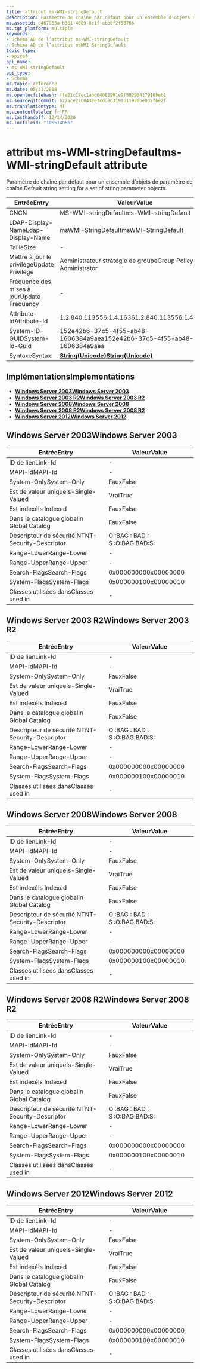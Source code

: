 ```yaml
---
title: attribut ms-WMI-stringDefault
description: Paramètre de chaîne par défaut pour un ensemble d’objets de paramètre de chaîne.
ms.assetid: d467905a-b361-4689-8c1f-abb0f2f58766
ms.tgt_platform: multiple
keywords:
- Schéma AD de l’attribut ms-WMI-stringDefault
- Schéma AD de l’attribut msWMI-StringDefault
topic_type:
- apiref
api_name:
- ms-WMI-stringDefault
api_type:
- Schema
ms.topic: reference
ms.date: 05/31/2018
ms.openlocfilehash: ffe21c17ec1abd64081991e9f50293417910beb1
ms.sourcegitcommit: b77ace27b0432e7cd3863191b11926be032fbe2f
ms.translationtype: MT
ms.contentlocale: fr-FR
ms.lasthandoff: 12/14/2020
ms.locfileid: "106514056"
---
```

# <a name="ms-wmi-stringdefault-attribute"></a><span data-ttu-id="b1af6-105">attribut ms-WMI-stringDefault</span><span class="sxs-lookup"><span data-stu-id="b1af6-105">ms-WMI-stringDefault attribute</span></span>

<span data-ttu-id="b1af6-106">Paramètre de chaîne par défaut pour un ensemble d’objets de paramètre de chaîne.</span><span class="sxs-lookup"><span data-stu-id="b1af6-106">Default string setting for a set of string parameter objects.</span></span>



| <span data-ttu-id="b1af6-107">Entrée</span><span class="sxs-lookup"><span data-stu-id="b1af6-107">Entry</span></span> | <span data-ttu-id="b1af6-108">Valeur</span><span class="sxs-lookup"><span data-stu-id="b1af6-108">Value</span></span> |
|-------------------|---------------------------------------------|
| <span data-ttu-id="b1af6-109">CN</span><span class="sxs-lookup"><span data-stu-id="b1af6-109">CN</span></span>                | <span data-ttu-id="b1af6-110">MS-WMI-stringDefault</span><span class="sxs-lookup"><span data-stu-id="b1af6-110">ms-WMI-stringDefault</span></span>                        |
| <span data-ttu-id="b1af6-111">LDAP-Display-Name</span><span class="sxs-lookup"><span data-stu-id="b1af6-111">Ldap-Display-Name</span></span> | <span data-ttu-id="b1af6-112">msWMI-StringDefault</span><span class="sxs-lookup"><span data-stu-id="b1af6-112">msWMI-StringDefault</span></span>                         |
| <span data-ttu-id="b1af6-113">Taille</span><span class="sxs-lookup"><span data-stu-id="b1af6-113">Size</span></span>              | \-                                          |
| <span data-ttu-id="b1af6-114">Mettre à jour le privilège</span><span class="sxs-lookup"><span data-stu-id="b1af6-114">Update Privilege</span></span>  | <span data-ttu-id="b1af6-115">Administrateur stratégie de groupe</span><span class="sxs-lookup"><span data-stu-id="b1af6-115">Group Policy Administrator</span></span>                  |
| <span data-ttu-id="b1af6-116">Fréquence des mises à jour</span><span class="sxs-lookup"><span data-stu-id="b1af6-116">Update Frequency</span></span>  | \-                                          |
| <span data-ttu-id="b1af6-117">Attribute-Id</span><span class="sxs-lookup"><span data-stu-id="b1af6-117">Attribute-Id</span></span>      | <span data-ttu-id="b1af6-118">1.2.840.113556.1.4.1636</span><span class="sxs-lookup"><span data-stu-id="b1af6-118">1.2.840.113556.1.4.1636</span></span>                     |
| <span data-ttu-id="b1af6-119">System-ID-GUID</span><span class="sxs-lookup"><span data-stu-id="b1af6-119">System-Id-Guid</span></span>    | <span data-ttu-id="b1af6-120">152e42b6-37c5-4f55-ab48-1606384a9aea</span><span class="sxs-lookup"><span data-stu-id="b1af6-120">152e42b6-37c5-4f55-ab48-1606384a9aea</span></span>        |
| <span data-ttu-id="b1af6-121">Syntaxe</span><span class="sxs-lookup"><span data-stu-id="b1af6-121">Syntax</span></span>            | [<span data-ttu-id="b1af6-122">**String(Unicode)**</span><span class="sxs-lookup"><span data-stu-id="b1af6-122">**String(Unicode)**</span></span>](s-string-unicode.md) |



## <a name="implementations"></a><span data-ttu-id="b1af6-123">Implémentations</span><span class="sxs-lookup"><span data-stu-id="b1af6-123">Implementations</span></span>

-   [<span data-ttu-id="b1af6-124">**Windows Server 2003**</span><span class="sxs-lookup"><span data-stu-id="b1af6-124">**Windows Server 2003**</span></span>](#windows-server-2003)
-   [<span data-ttu-id="b1af6-125">**Windows Server 2003 R2**</span><span class="sxs-lookup"><span data-stu-id="b1af6-125">**Windows Server 2003 R2**</span></span>](#windows-server-2003-r2)
-   [<span data-ttu-id="b1af6-126">**Windows Server 2008**</span><span class="sxs-lookup"><span data-stu-id="b1af6-126">**Windows Server 2008**</span></span>](#windows-server-2008)
-   [<span data-ttu-id="b1af6-127">**Windows Server 2008 R2**</span><span class="sxs-lookup"><span data-stu-id="b1af6-127">**Windows Server 2008 R2**</span></span>](#windows-server-2008-r2)
-   [<span data-ttu-id="b1af6-128">**Windows Server 2012**</span><span class="sxs-lookup"><span data-stu-id="b1af6-128">**Windows Server 2012**</span></span>](#windows-server-2012)

## <a name="windows-server-2003"></a><span data-ttu-id="b1af6-129">Windows Server 2003</span><span class="sxs-lookup"><span data-stu-id="b1af6-129">Windows Server 2003</span></span>



| <span data-ttu-id="b1af6-130">Entrée</span><span class="sxs-lookup"><span data-stu-id="b1af6-130">Entry</span></span> | <span data-ttu-id="b1af6-131">Valeur</span><span class="sxs-lookup"><span data-stu-id="b1af6-131">Value</span></span> |
|------------------------|--------------|
| <span data-ttu-id="b1af6-132">ID de lien</span><span class="sxs-lookup"><span data-stu-id="b1af6-132">Link-Id</span></span>                | \-           |
| <span data-ttu-id="b1af6-133">MAPI-Id</span><span class="sxs-lookup"><span data-stu-id="b1af6-133">MAPI-Id</span></span>                | \-           |
| <span data-ttu-id="b1af6-134">System-Only</span><span class="sxs-lookup"><span data-stu-id="b1af6-134">System-Only</span></span>            | <span data-ttu-id="b1af6-135">Faux</span><span class="sxs-lookup"><span data-stu-id="b1af6-135">False</span></span>        |
| <span data-ttu-id="b1af6-136">Est de valeur unique</span><span class="sxs-lookup"><span data-stu-id="b1af6-136">Is-Single-Valued</span></span>       | <span data-ttu-id="b1af6-137">Vrai</span><span class="sxs-lookup"><span data-stu-id="b1af6-137">True</span></span>         |
| <span data-ttu-id="b1af6-138">Est indexé</span><span class="sxs-lookup"><span data-stu-id="b1af6-138">Is Indexed</span></span>             | <span data-ttu-id="b1af6-139">Faux</span><span class="sxs-lookup"><span data-stu-id="b1af6-139">False</span></span>        |
| <span data-ttu-id="b1af6-140">Dans le catalogue global</span><span class="sxs-lookup"><span data-stu-id="b1af6-140">In Global Catalog</span></span>      | <span data-ttu-id="b1af6-141">Faux</span><span class="sxs-lookup"><span data-stu-id="b1af6-141">False</span></span>        |
| <span data-ttu-id="b1af6-142">Descripteur de sécurité NT</span><span class="sxs-lookup"><span data-stu-id="b1af6-142">NT-Security-Descriptor</span></span> | <span data-ttu-id="b1af6-143">O :BAG : BAD : S :</span><span class="sxs-lookup"><span data-stu-id="b1af6-143">O:BAG:BAD:S:</span></span> |
| <span data-ttu-id="b1af6-144">Range-Lower</span><span class="sxs-lookup"><span data-stu-id="b1af6-144">Range-Lower</span></span>            | \-           |
| <span data-ttu-id="b1af6-145">Range-Upper</span><span class="sxs-lookup"><span data-stu-id="b1af6-145">Range-Upper</span></span>            | \-           |
| <span data-ttu-id="b1af6-146">Search-Flags</span><span class="sxs-lookup"><span data-stu-id="b1af6-146">Search-Flags</span></span>           | <span data-ttu-id="b1af6-147">0x00000000</span><span class="sxs-lookup"><span data-stu-id="b1af6-147">0x00000000</span></span>   |
| <span data-ttu-id="b1af6-148">System-Flags</span><span class="sxs-lookup"><span data-stu-id="b1af6-148">System-Flags</span></span>           | <span data-ttu-id="b1af6-149">0x00000010</span><span class="sxs-lookup"><span data-stu-id="b1af6-149">0x00000010</span></span>   |
| <span data-ttu-id="b1af6-150">Classes utilisées dans</span><span class="sxs-lookup"><span data-stu-id="b1af6-150">Classes used in</span></span>        | \-           |



## <a name="windows-server-2003-r2"></a><span data-ttu-id="b1af6-151">Windows Server 2003 R2</span><span class="sxs-lookup"><span data-stu-id="b1af6-151">Windows Server 2003 R2</span></span>



| <span data-ttu-id="b1af6-152">Entrée</span><span class="sxs-lookup"><span data-stu-id="b1af6-152">Entry</span></span> | <span data-ttu-id="b1af6-153">Valeur</span><span class="sxs-lookup"><span data-stu-id="b1af6-153">Value</span></span> |
|------------------------|--------------|
| <span data-ttu-id="b1af6-154">ID de lien</span><span class="sxs-lookup"><span data-stu-id="b1af6-154">Link-Id</span></span>                | \-           |
| <span data-ttu-id="b1af6-155">MAPI-Id</span><span class="sxs-lookup"><span data-stu-id="b1af6-155">MAPI-Id</span></span>                | \-           |
| <span data-ttu-id="b1af6-156">System-Only</span><span class="sxs-lookup"><span data-stu-id="b1af6-156">System-Only</span></span>            | <span data-ttu-id="b1af6-157">Faux</span><span class="sxs-lookup"><span data-stu-id="b1af6-157">False</span></span>        |
| <span data-ttu-id="b1af6-158">Est de valeur unique</span><span class="sxs-lookup"><span data-stu-id="b1af6-158">Is-Single-Valued</span></span>       | <span data-ttu-id="b1af6-159">Vrai</span><span class="sxs-lookup"><span data-stu-id="b1af6-159">True</span></span>         |
| <span data-ttu-id="b1af6-160">Est indexé</span><span class="sxs-lookup"><span data-stu-id="b1af6-160">Is Indexed</span></span>             | <span data-ttu-id="b1af6-161">Faux</span><span class="sxs-lookup"><span data-stu-id="b1af6-161">False</span></span>        |
| <span data-ttu-id="b1af6-162">Dans le catalogue global</span><span class="sxs-lookup"><span data-stu-id="b1af6-162">In Global Catalog</span></span>      | <span data-ttu-id="b1af6-163">Faux</span><span class="sxs-lookup"><span data-stu-id="b1af6-163">False</span></span>        |
| <span data-ttu-id="b1af6-164">Descripteur de sécurité NT</span><span class="sxs-lookup"><span data-stu-id="b1af6-164">NT-Security-Descriptor</span></span> | <span data-ttu-id="b1af6-165">O :BAG : BAD : S :</span><span class="sxs-lookup"><span data-stu-id="b1af6-165">O:BAG:BAD:S:</span></span> |
| <span data-ttu-id="b1af6-166">Range-Lower</span><span class="sxs-lookup"><span data-stu-id="b1af6-166">Range-Lower</span></span>            | \-           |
| <span data-ttu-id="b1af6-167">Range-Upper</span><span class="sxs-lookup"><span data-stu-id="b1af6-167">Range-Upper</span></span>            | \-           |
| <span data-ttu-id="b1af6-168">Search-Flags</span><span class="sxs-lookup"><span data-stu-id="b1af6-168">Search-Flags</span></span>           | <span data-ttu-id="b1af6-169">0x00000000</span><span class="sxs-lookup"><span data-stu-id="b1af6-169">0x00000000</span></span>   |
| <span data-ttu-id="b1af6-170">System-Flags</span><span class="sxs-lookup"><span data-stu-id="b1af6-170">System-Flags</span></span>           | <span data-ttu-id="b1af6-171">0x00000010</span><span class="sxs-lookup"><span data-stu-id="b1af6-171">0x00000010</span></span>   |
| <span data-ttu-id="b1af6-172">Classes utilisées dans</span><span class="sxs-lookup"><span data-stu-id="b1af6-172">Classes used in</span></span>        | \-           |



## <a name="windows-server-2008"></a><span data-ttu-id="b1af6-173">Windows Server 2008</span><span class="sxs-lookup"><span data-stu-id="b1af6-173">Windows Server 2008</span></span>



| <span data-ttu-id="b1af6-174">Entrée</span><span class="sxs-lookup"><span data-stu-id="b1af6-174">Entry</span></span> | <span data-ttu-id="b1af6-175">Valeur</span><span class="sxs-lookup"><span data-stu-id="b1af6-175">Value</span></span> |
|------------------------|--------------|
| <span data-ttu-id="b1af6-176">ID de lien</span><span class="sxs-lookup"><span data-stu-id="b1af6-176">Link-Id</span></span>                | \-           |
| <span data-ttu-id="b1af6-177">MAPI-Id</span><span class="sxs-lookup"><span data-stu-id="b1af6-177">MAPI-Id</span></span>                | \-           |
| <span data-ttu-id="b1af6-178">System-Only</span><span class="sxs-lookup"><span data-stu-id="b1af6-178">System-Only</span></span>            | <span data-ttu-id="b1af6-179">Faux</span><span class="sxs-lookup"><span data-stu-id="b1af6-179">False</span></span>        |
| <span data-ttu-id="b1af6-180">Est de valeur unique</span><span class="sxs-lookup"><span data-stu-id="b1af6-180">Is-Single-Valued</span></span>       | <span data-ttu-id="b1af6-181">Vrai</span><span class="sxs-lookup"><span data-stu-id="b1af6-181">True</span></span>         |
| <span data-ttu-id="b1af6-182">Est indexé</span><span class="sxs-lookup"><span data-stu-id="b1af6-182">Is Indexed</span></span>             | <span data-ttu-id="b1af6-183">Faux</span><span class="sxs-lookup"><span data-stu-id="b1af6-183">False</span></span>        |
| <span data-ttu-id="b1af6-184">Dans le catalogue global</span><span class="sxs-lookup"><span data-stu-id="b1af6-184">In Global Catalog</span></span>      | <span data-ttu-id="b1af6-185">Faux</span><span class="sxs-lookup"><span data-stu-id="b1af6-185">False</span></span>        |
| <span data-ttu-id="b1af6-186">Descripteur de sécurité NT</span><span class="sxs-lookup"><span data-stu-id="b1af6-186">NT-Security-Descriptor</span></span> | <span data-ttu-id="b1af6-187">O :BAG : BAD : S :</span><span class="sxs-lookup"><span data-stu-id="b1af6-187">O:BAG:BAD:S:</span></span> |
| <span data-ttu-id="b1af6-188">Range-Lower</span><span class="sxs-lookup"><span data-stu-id="b1af6-188">Range-Lower</span></span>            | \-           |
| <span data-ttu-id="b1af6-189">Range-Upper</span><span class="sxs-lookup"><span data-stu-id="b1af6-189">Range-Upper</span></span>            | \-           |
| <span data-ttu-id="b1af6-190">Search-Flags</span><span class="sxs-lookup"><span data-stu-id="b1af6-190">Search-Flags</span></span>           | <span data-ttu-id="b1af6-191">0x00000000</span><span class="sxs-lookup"><span data-stu-id="b1af6-191">0x00000000</span></span>   |
| <span data-ttu-id="b1af6-192">System-Flags</span><span class="sxs-lookup"><span data-stu-id="b1af6-192">System-Flags</span></span>           | <span data-ttu-id="b1af6-193">0x00000010</span><span class="sxs-lookup"><span data-stu-id="b1af6-193">0x00000010</span></span>   |
| <span data-ttu-id="b1af6-194">Classes utilisées dans</span><span class="sxs-lookup"><span data-stu-id="b1af6-194">Classes used in</span></span>        | \-           |



## <a name="windows-server-2008-r2"></a><span data-ttu-id="b1af6-195">Windows Server 2008 R2</span><span class="sxs-lookup"><span data-stu-id="b1af6-195">Windows Server 2008 R2</span></span>



| <span data-ttu-id="b1af6-196">Entrée</span><span class="sxs-lookup"><span data-stu-id="b1af6-196">Entry</span></span> | <span data-ttu-id="b1af6-197">Valeur</span><span class="sxs-lookup"><span data-stu-id="b1af6-197">Value</span></span> |
|------------------------|--------------|
| <span data-ttu-id="b1af6-198">ID de lien</span><span class="sxs-lookup"><span data-stu-id="b1af6-198">Link-Id</span></span>                | \-           |
| <span data-ttu-id="b1af6-199">MAPI-Id</span><span class="sxs-lookup"><span data-stu-id="b1af6-199">MAPI-Id</span></span>                | \-           |
| <span data-ttu-id="b1af6-200">System-Only</span><span class="sxs-lookup"><span data-stu-id="b1af6-200">System-Only</span></span>            | <span data-ttu-id="b1af6-201">Faux</span><span class="sxs-lookup"><span data-stu-id="b1af6-201">False</span></span>        |
| <span data-ttu-id="b1af6-202">Est de valeur unique</span><span class="sxs-lookup"><span data-stu-id="b1af6-202">Is-Single-Valued</span></span>       | <span data-ttu-id="b1af6-203">Vrai</span><span class="sxs-lookup"><span data-stu-id="b1af6-203">True</span></span>         |
| <span data-ttu-id="b1af6-204">Est indexé</span><span class="sxs-lookup"><span data-stu-id="b1af6-204">Is Indexed</span></span>             | <span data-ttu-id="b1af6-205">Faux</span><span class="sxs-lookup"><span data-stu-id="b1af6-205">False</span></span>        |
| <span data-ttu-id="b1af6-206">Dans le catalogue global</span><span class="sxs-lookup"><span data-stu-id="b1af6-206">In Global Catalog</span></span>      | <span data-ttu-id="b1af6-207">Faux</span><span class="sxs-lookup"><span data-stu-id="b1af6-207">False</span></span>        |
| <span data-ttu-id="b1af6-208">Descripteur de sécurité NT</span><span class="sxs-lookup"><span data-stu-id="b1af6-208">NT-Security-Descriptor</span></span> | <span data-ttu-id="b1af6-209">O :BAG : BAD : S :</span><span class="sxs-lookup"><span data-stu-id="b1af6-209">O:BAG:BAD:S:</span></span> |
| <span data-ttu-id="b1af6-210">Range-Lower</span><span class="sxs-lookup"><span data-stu-id="b1af6-210">Range-Lower</span></span>            | \-           |
| <span data-ttu-id="b1af6-211">Range-Upper</span><span class="sxs-lookup"><span data-stu-id="b1af6-211">Range-Upper</span></span>            | \-           |
| <span data-ttu-id="b1af6-212">Search-Flags</span><span class="sxs-lookup"><span data-stu-id="b1af6-212">Search-Flags</span></span>           | <span data-ttu-id="b1af6-213">0x00000000</span><span class="sxs-lookup"><span data-stu-id="b1af6-213">0x00000000</span></span>   |
| <span data-ttu-id="b1af6-214">System-Flags</span><span class="sxs-lookup"><span data-stu-id="b1af6-214">System-Flags</span></span>           | <span data-ttu-id="b1af6-215">0x00000010</span><span class="sxs-lookup"><span data-stu-id="b1af6-215">0x00000010</span></span>   |
| <span data-ttu-id="b1af6-216">Classes utilisées dans</span><span class="sxs-lookup"><span data-stu-id="b1af6-216">Classes used in</span></span>        | \-           |



## <a name="windows-server-2012"></a><span data-ttu-id="b1af6-217">Windows Server 2012</span><span class="sxs-lookup"><span data-stu-id="b1af6-217">Windows Server 2012</span></span>



| <span data-ttu-id="b1af6-218">Entrée</span><span class="sxs-lookup"><span data-stu-id="b1af6-218">Entry</span></span> | <span data-ttu-id="b1af6-219">Valeur</span><span class="sxs-lookup"><span data-stu-id="b1af6-219">Value</span></span> |
|------------------------|--------------|
| <span data-ttu-id="b1af6-220">ID de lien</span><span class="sxs-lookup"><span data-stu-id="b1af6-220">Link-Id</span></span>                | \-           |
| <span data-ttu-id="b1af6-221">MAPI-Id</span><span class="sxs-lookup"><span data-stu-id="b1af6-221">MAPI-Id</span></span>                | \-           |
| <span data-ttu-id="b1af6-222">System-Only</span><span class="sxs-lookup"><span data-stu-id="b1af6-222">System-Only</span></span>            | <span data-ttu-id="b1af6-223">Faux</span><span class="sxs-lookup"><span data-stu-id="b1af6-223">False</span></span>        |
| <span data-ttu-id="b1af6-224">Est de valeur unique</span><span class="sxs-lookup"><span data-stu-id="b1af6-224">Is-Single-Valued</span></span>       | <span data-ttu-id="b1af6-225">Vrai</span><span class="sxs-lookup"><span data-stu-id="b1af6-225">True</span></span>         |
| <span data-ttu-id="b1af6-226">Est indexé</span><span class="sxs-lookup"><span data-stu-id="b1af6-226">Is Indexed</span></span>             | <span data-ttu-id="b1af6-227">Faux</span><span class="sxs-lookup"><span data-stu-id="b1af6-227">False</span></span>        |
| <span data-ttu-id="b1af6-228">Dans le catalogue global</span><span class="sxs-lookup"><span data-stu-id="b1af6-228">In Global Catalog</span></span>      | <span data-ttu-id="b1af6-229">Faux</span><span class="sxs-lookup"><span data-stu-id="b1af6-229">False</span></span>        |
| <span data-ttu-id="b1af6-230">Descripteur de sécurité NT</span><span class="sxs-lookup"><span data-stu-id="b1af6-230">NT-Security-Descriptor</span></span> | <span data-ttu-id="b1af6-231">O :BAG : BAD : S :</span><span class="sxs-lookup"><span data-stu-id="b1af6-231">O:BAG:BAD:S:</span></span> |
| <span data-ttu-id="b1af6-232">Range-Lower</span><span class="sxs-lookup"><span data-stu-id="b1af6-232">Range-Lower</span></span>            | \-           |
| <span data-ttu-id="b1af6-233">Range-Upper</span><span class="sxs-lookup"><span data-stu-id="b1af6-233">Range-Upper</span></span>            | \-           |
| <span data-ttu-id="b1af6-234">Search-Flags</span><span class="sxs-lookup"><span data-stu-id="b1af6-234">Search-Flags</span></span>           | <span data-ttu-id="b1af6-235">0x00000000</span><span class="sxs-lookup"><span data-stu-id="b1af6-235">0x00000000</span></span>   |
| <span data-ttu-id="b1af6-236">System-Flags</span><span class="sxs-lookup"><span data-stu-id="b1af6-236">System-Flags</span></span>           | <span data-ttu-id="b1af6-237">0x00000010</span><span class="sxs-lookup"><span data-stu-id="b1af6-237">0x00000010</span></span>   |
| <span data-ttu-id="b1af6-238">Classes utilisées dans</span><span class="sxs-lookup"><span data-stu-id="b1af6-238">Classes used in</span></span>        | \-           |



 

 




